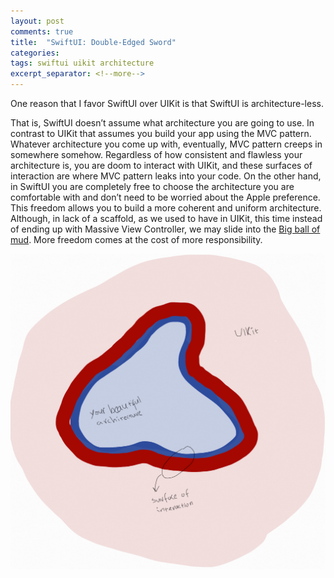 ```yaml
---
layout: post
comments: true
title:  "SwiftUI: Double-Edged Sword"
categories: 
tags: swiftui uikit architecture
excerpt_separator: <!--more-->
---
```

One reason that I favor SwiftUI over UIKit is that SwiftUI is architecture-less.
<!--more-->
That is, SwiftUI doesn’t assume what architecture you are going to use. In contrast to UIKit that assumes you build your app using the MVC pattern. Whatever architecture you come up with, eventually, MVC pattern creeps in somewhere somehow. Regardless of how consistent and flawless your architecture is, you are doom to interact with UIKit, and these surfaces of interaction are where MVC pattern leaks into your code.
On the other hand, in SwiftUI you are completely free to choose the architecture you are comfortable with and don’t need to be worried about the Apple preference. This freedom allows you to build a more coherent and uniform architecture. Although, in lack of a scaffold, as we used to have in UIKit, this time instead of ending up with Massive View Controller, we may slide into the [Big ball of mud](https://en.wikipedia.org/wiki/Big_ball_of_mud). More freedom comes at the cost of more responsibility.

![](https://github.com/coybit/coybit.github.io/raw/master/assets/uikit/uikit.png)